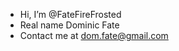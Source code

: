 - Hi, I’m @FateFireFrosted
- Real name Dominic Fate
- Contact me at dom.fate@gmail.com

<!---
FateFireFrosted/FateFireFrosted is a ✨ special ✨ repository because its `README.md` (this file) appears on your GitHub profile.
You can click the Preview link to take a look at your changes.
--->
